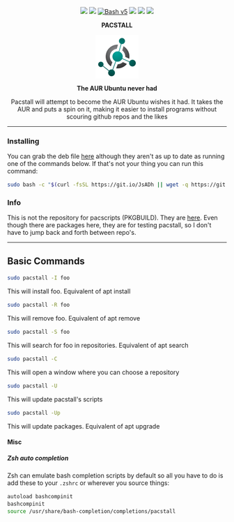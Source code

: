 <p align="center">
<a href="https://choosealicense.com/licenses/gpl-3.0/"><img src="https://img.shields.io/badge/license-GPL-blue.svg?style=flat-square&logo"></a>
<a href="https://github.com/pacstall/pacstall/releases/latest"><img src="https://img.shields.io/github/v/release/pacstall/pacstall?color=red&style=flat-square"></a>
<a href="https://www.gnu.org/software/bash/"><img src="https://img.shields.io/badge/bash-v5-brightgreen?style=flat-square&logo" alt="Bash v5"></a>
  <a href="https://github.com/pacstall/pacstall/issues"><img src="https://img.shields.io/github/issues/pacstall/pacstall?style=flat-square"></a>
<a href="https://github.com/pacstall/pacstall/actions?query=workflow%3A%22test+install+script%22"><img src="https://img.shields.io/github/workflow/status/pacstall/pacstall/test%20install%20script?style=flat-square"></a>
<a href="https://discord.gg/yzrjXJV6K8"><img src="https://img.shields.io/discord/839818021207801878?style=flat-square"></a>
</p>

<p align="center"><b>PACSTALL</b></p>
<p align="center">
<a href="https://github.com/pacstall/pacstall"><img align="center" src="website-images/pacstall.png" alt="Pacstall Logo"></a>
</p>
<p align="center"><b>The AUR Ubuntu never had</b></p>

<p align="center">Pacstall will attempt to become the AUR Ubuntu wishes it had. It takes the AUR and puts a spin on it, making it easier to install programs without scouring github repos and the likes</p>
</p>

---

### Installing

You can grab the deb file [here](https://github.com/pacstall/pacstall/releases/latest) although they aren't as up to date as running one of the commands below. If that's not your thing you can run this command:
```bash
sudo bash -c "$(curl -fsSL https://git.io/JsADh || wget -q https://git.io/JsADh -O -)"
```
### Info
This is not the repository for pacscripts (PKGBUILD). They are [here](https://github.com/pacstall/pacstall-programs). Even though there are packages here, they are for testing pacstall, so I don't have to jump back and forth between repo's.


---

## Basic Commands

```bash
sudo pacstall -I foo
``` 
This will install foo. Equivalent of apt install

```bash
sudo pacstall -R foo
```
This will remove foo. Equivalent of apt remove

```bash
sudo pacstall -S foo
```
This will search for foo in repositories. Equivalent of apt search

```bash
sudo pacstall -C
```
This will open a window where you can choose a repository

```bash
sudo pacstall -U
```
This will update pacstall's scripts

```bash
sudo pacstall -Up
```

This will update packages. Equivalent of apt upgrade


#### Misc
##### Zsh auto completion
Zsh can emulate bash completion scripts by default so all you have to do is add these to your `.zshrc` or wherever you source things:
```bash
autoload bashcompinit
bashcompinit
source /usr/share/bash-completion/completions/pacstall
```
